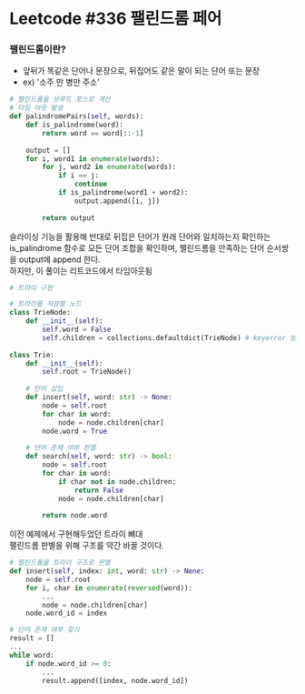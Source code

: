 # **Leetcode #336 팰린드롬 페어**
### **팰린드롬이란?**
* 앞뒤가 똑같은 단어나 문장으로, 뒤집어도 같은 말이 되는 단어 또는 문장
* ex) '소주 만 병만 주소'


```python
# 팰린드롬을 브루트 포스로 계산
# 타임 아웃 발생
def palindromePairs(self, words):
    def is_palindrome(word):
        return word == word[::-1]
    
    output = []
    for i, word1 in enumerate(words):
        for j, word2 in enumerate(words):
            if i == j:
                continue
            if is_palindrome(word1 + word2):
                output.append([i, j])
        
        return output
```

슬라이싱 기능을 활용해 반대로 뒤집은 단어가 원래 단어와 일치하는지 확인하는 is_palindrome 함수로 모든 단어 조합을 확인하며, 팰린드롬을 만족하는 단어 순서쌍을 output에 append 한다.   
하지만, 이 풀이는 리트코드에서 타임아웃됨


```python
# 트라이 구현

# 트라이를 저장할 노드
class TrieNode:
    def __init__(self):
        self.word = False
        self.children = collections.defaultdict(TrieNode) # keyerror 방지
    
class Trie:
    def __init__(self):
        self.root = TrieNode()
    
    # 단어 삽입
    def insert(self, word: str) -> None:
        node = self.root
        for char in word:
            node = node.children[char]
        node.word = True
    
    # 단어 존재 여부 판별
    def search(self, word: str) -> bool:
        node = self.root
        for char in word:
            if char not in node.children:
                return False
            node = node.children[char]
        
        return node.word
```

이전 예제에서 구현해두었던 트라이 뼈대   
팰린드롬 판별을 위해 구조를 약간 바꿀 것이다.


```python
# 팰린드롬을 트라이 구조로 판별
def insert(self, index: int, word: str) -> None:
    node = self.root
    for i, char in enumerate(reversed(word)):
        ...
        node = node.children[char]
    node.word_id = index
```


```python
# 단어 존재 여부 찾기
result = []
...
while word:
    if node.word_id >= 0:
        ...
        result.append([index, node.word_id])
```
